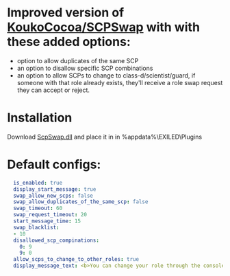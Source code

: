 # Improved version of [KoukoCocoa/SCPSwap](https://github.com/KoukoCocoa/SCPSwap) with with these added options:
- option to allow duplicates of the same SCP
- an option to disallow specific SCP combinations
- an option to allow SCPs to change to class-d/scientist/guard, if someone with that role already exists, they'll receive a role swap request they can accept or reject.

# Installation

Download [ScpSwap.dll](https://github.com/Aevann1/SCPSwap/releases) and place it in in %appdata%\EXILED\Plugins

# Default configs:
```yaml
  is_enabled: true
  display_start_message: true
  swap_allow_new_scps: false
  swap_allow_duplicates_of_the_same_scp: false
  swap_timeout: 60
  swap_request_timeout: 20
  start_message_time: 15
  swap_blacklist:
  - 10
  disallowed_scp_compinations:
    0: 9
    9: 0
  allow_scps_to_change_to_other_roles: true
  display_message_text: <b>You can change your role through the console (~ key) by typing <color=purple>.scpswap insert_role</color> If someone with that role already exists, they'll receive a request to swap they can accept or reject. You can also use <color=purple>.scpswap list</color> to list all available roles.
```
